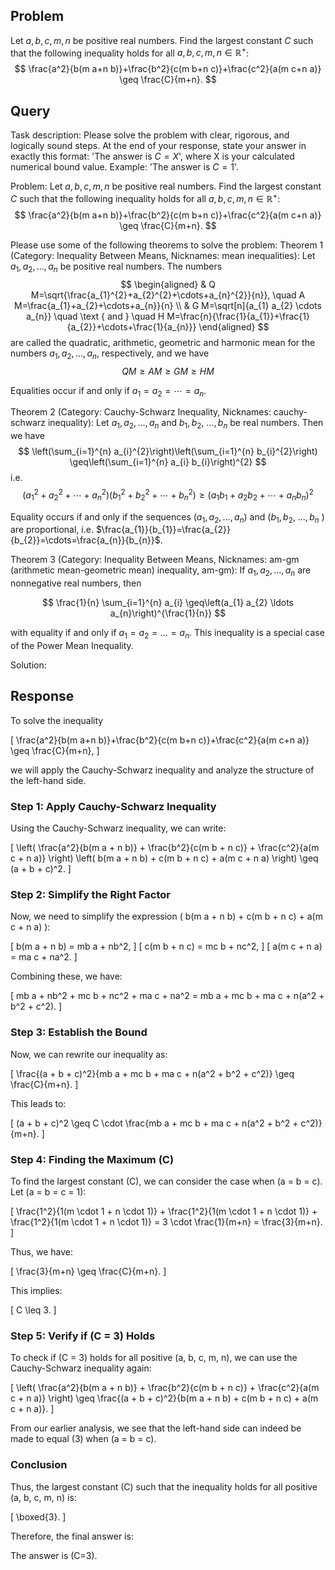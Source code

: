 ## Problem

Let $a, b, c, m, n$ be positive real numbers. Find the largest constant $C$ such that the following inequality holds for all $a, b, c, m, n \in \mathbb{R}^{+}$:
$$
\frac{a^2}{b(m a+n b)}+\frac{b^2}{c(m b+n c)}+\frac{c^2}{a(m c+n a)} \geq \frac{C}{m+n}.
$$

## Query

Task description: Please solve the problem with clear, rigorous, and logically sound steps. At the end of your response, state your answer in exactly this format: 'The answer is $C=X$', where X is your calculated numerical bound value. Example: 'The answer is $C=1$'.

Problem: Let $a, b, c, m, n$ be positive real numbers. Find the largest constant $C$ such that the following inequality holds for all $a, b, c, m, n \in \mathbb{R}^{+}$:
$$
\frac{a^2}{b(m a+n b)}+\frac{b^2}{c(m b+n c)}+\frac{c^2}{a(m c+n a)} \geq \frac{C}{m+n}.
$$

Please use some of the following theorems to solve the problem:
Theorem 1 (Category: Inequality Between Means, Nicknames: mean inequalities): Let $a_{1}, a_{2}, \ldots, a_{n}$ be positive real numbers. The numbers
$$
\begin{aligned}
& Q M=\sqrt{\frac{a_{1}^{2}+a_{2}^{2}+\cdots+a_{n}^{2}}{n}}, \quad A M=\frac{a_{1}+a_{2}+\cdots+a_{n}}{n} \\
& G M=\sqrt[n]{a_{1} a_{2} \cdots a_{n}} \quad \text { and } \quad H M=\frac{n}{\frac{1}{a_{1}}+\frac{1}{a_{2}}+\cdots+\frac{1}{a_{n}}}
\end{aligned}
$$
are called the quadratic, arithmetic, geometric and harmonic mean for the numbers $a_{1}, a_{2}, \ldots, a_{n}$, respectively, and we have
$$
Q M \geq A M \geq G M \geq H M
$$

Equalities occur if and only if $a_{1}=a_{2}=\cdots=a_{n}$.

Theorem 2 (Category: Cauchy-Schwarz Inequality, Nicknames: cauchy-schwarz inequality): Let $a_{1}, a_{2}, \ldots, a_{n}$ and $b_{1}, b_{2}$, $\ldots, b_{n}$ be real numbers. Then we have
$$
\left(\sum_{i=1}^{n} a_{i}^{2}\right)\left(\sum_{i=1}^{n} b_{i}^{2}\right) \geq\left(\sum_{i=1}^{n} a_{i} b_{i}\right)^{2}
$$
i.e.
$$
\left(a_{1}^{2}+a_{2}^{2}+\cdots+a_{n}^{2}\right)\left(b_{1}^{2}+b_{2}^{2}+\cdots+b_{n}^{2}\right) \geq\left(a_{1} b_{1}+a_{2} b_{2}+\cdots+a_{n} b_{n}\right)^{2}
$$

Equality occurs if and only if the sequences $\left(a_{1}, a_{2}, \ldots, a_{n}\right)$ and $\left(b_{1}, b_{2}\right.$, $\ldots, b_{n}$ ) are proportional, i.e. $\frac{a_{1}}{b_{1}}=\frac{a_{2}}{b_{2}}=\cdots=\frac{a_{n}}{b_{n}}$.

Theorem 3 (Category: Inequality Between Means, Nicknames: am-gm (arithmetic mean-geometric mean) inequality, am-gm): If $a_{1}, a_{2}, \ldots, a_{n}$ are nonnegative real numbers, then

$$
\frac{1}{n} \sum_{i=1}^{n} a_{i} \geq\left(a_{1} a_{2} \ldots a_{n}\right)^{\frac{1}{n}}
$$

with equality if and only if $a_{1}=a_{2}=\ldots=a_{n}$. This inequality is a special case of the Power Mean Inequality.

Solution:

## Response

To solve the inequality 

\[
\frac{a^2}{b(m a+n b)}+\frac{b^2}{c(m b+n c)}+\frac{c^2}{a(m c+n a)} \geq \frac{C}{m+n},
\]

we will apply the Cauchy-Schwarz inequality and analyze the structure of the left-hand side.

### Step 1: Apply Cauchy-Schwarz Inequality

Using the Cauchy-Schwarz inequality, we can write:

\[
\left( \frac{a^2}{b(m a + n b)} + \frac{b^2}{c(m b + n c)} + \frac{c^2}{a(m c + n a)} \right) \left( b(m a + n b) + c(m b + n c) + a(m c + n a) \right) \geq (a + b + c)^2.
\]

### Step 2: Simplify the Right Factor

Now, we need to simplify the expression \( b(m a + n b) + c(m b + n c) + a(m c + n a) \):

\[
b(m a + n b) = mb a + nb^2,
\]
\[
c(m b + n c) = mc b + nc^2,
\]
\[
a(m c + n a) = ma c + na^2.
\]

Combining these, we have:

\[
mb a + nb^2 + mc b + nc^2 + ma c + na^2 = mb a + mc b + ma c + n(a^2 + b^2 + c^2).
\]

### Step 3: Establish the Bound

Now, we can rewrite our inequality as:

\[
\frac{(a + b + c)^2}{mb a + mc b + ma c + n(a^2 + b^2 + c^2)} \geq \frac{C}{m+n}.
\]

This leads to:

\[
(a + b + c)^2 \geq C \cdot \frac{mb a + mc b + ma c + n(a^2 + b^2 + c^2)}{m+n}.
\]

### Step 4: Finding the Maximum \(C\)

To find the largest constant \(C\), we can consider the case when \(a = b = c\). Let \(a = b = c = 1\):

\[
\frac{1^2}{1(m \cdot 1 + n \cdot 1)} + \frac{1^2}{1(m \cdot 1 + n \cdot 1)} + \frac{1^2}{1(m \cdot 1 + n \cdot 1)} = 3 \cdot \frac{1}{m+n} = \frac{3}{m+n}.
\]

Thus, we have:

\[
\frac{3}{m+n} \geq \frac{C}{m+n}.
\]

This implies:

\[
C \leq 3.
\]

### Step 5: Verify if \(C = 3\) Holds

To check if \(C = 3\) holds for all positive \(a, b, c, m, n\), we can use the Cauchy-Schwarz inequality again:

\[
\left( \frac{a^2}{b(m a + n b)} + \frac{b^2}{c(m b + n c)} + \frac{c^2}{a(m c + n a)} \right) \geq \frac{(a + b + c)^2}{b(m a + n b) + c(m b + n c) + a(m c + n a)}.
\]

From our earlier analysis, we see that the left-hand side can indeed be made to equal \(3\) when \(a = b = c\).

### Conclusion

Thus, the largest constant \(C\) such that the inequality holds for all positive \(a, b, c, m, n\) is:

\[
\boxed{3}.
\]

Therefore, the final answer is:

The answer is \(C=3\).